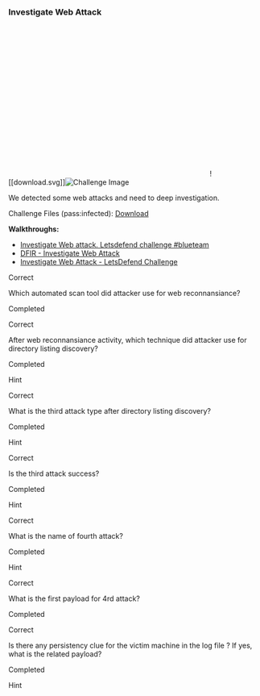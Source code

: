### Investigate Web Attack

![](data:image/svg+xml,%3csvg%20xmlns=%27http://www.w3.org/2000/svg%27%20version=%271.1%27%20width=%27400%27%20height=%27300%27/%3e)![[download.svg]]![Challenge Image](https://app.letsdefend.io/_next/image?url=https%3A%2F%2Fapp-ld-img.s3.amazonaws.com%2Fchallenge%2FwebAttack-7bbb3000-7537-4721-b118-71019da30a35.png&w=828&q=75)

We detected some web attacks and need to deep investigation.

Challenge Files (pass:infected): [Download](https://files-ld.s3.us-east-2.amazonaws.com/WebLog.zip)  

  
**Walkthroughs:**

- [Investigate Web attack. Letsdefend challenge #blueteam](https://systemweakness.com/investigate-web-attack-letsdefend-challenge-blueteam-87b60c598851)
- [DFIR - Investigate Web Attack](https://www.youtube.com/watch?v=4kxY3X9rj84)
- [Investigate Web Attack - LetsDefend Challenge](https://www.youtube.com/watch?v=TdNel0XAFRo)

Correct

Which automated scan tool did attacker use for web reconnansiance?

Completed

Correct

After web reconnansiance activity, which technique did attacker use for directory listing discovery?

Completed

Hint

Correct

What is the third attack type after directory listing discovery?

Completed

Hint

Correct

Is the third attack success?

Completed

Hint

Correct

What is the name of fourth attack?

Completed

Hint

Correct

What is the first payload for 4rd attack?

Completed

Correct

Is there any persistency clue for the victim machine in the log file ? If yes, what is the related payload?

Completed

Hint